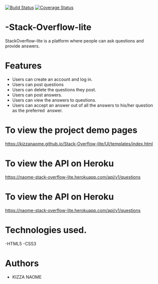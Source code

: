 [![Build Status](https://travis-ci.org/kizzanaome/Stack-Overflow-lite.svg?branch=develop)](https://travis-ci.org/kizzanaome/Stack-Overflow-lite)
[![Coverage Status](https://coveralls.io/repos/github/kizzanaome/Stack-Overflow-lite/badge.svg?branch=develop)](https://coveralls.io/github/kizzanaome/Stack-Overflow-lite?branch=develop)

# -Stack-Overflow-lite

StackOverflow-lite is a platform where people can ask questions and provide answers.

# Features
 - Users can create an account and log in.
 - Users can post questions
 - Users can delete the questions they post.  
 - Users can post answers.
 - Users can view the answers to questions.  
 - Users can accept an answer out of all the answers to his/her question as the preferred  answer.  



# To view the project demo pages
https://kizzanaome.github.io/Stack-Overflow-lite/UI/templates/index.html

# To view the API on Heroku 
https://naome-stack-overflow-lite.herokuapp.com/api/v1/questions


# To view the API on Heroku 
https://naome-stack-overflow-lite.herokuapp.com/api/v1/questions



# Technologies used.
-HTML5
-CSS3


# Authors
 - KIZZA NAOME
